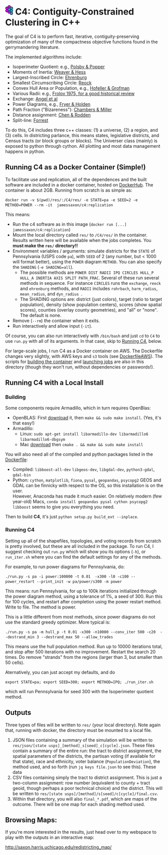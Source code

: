 # <img src="img/c4_logo.png" width=25px> C4: Contiguity-Constrained Clustering in C++

The goal of C4 is to perform fast, iterative, contiguity-preserving optimization
  of many of the compactness objective functions found in the gerrymandering literature.

The implemented algorithms include:
* Isoperimeter Quotient: e.g., [Polsby & Popper](https://digitalcommons.law.yale.edu/ylpr/vol9/iss2/6)
* Moments of Inertia: [Weaver & Hess](http://dx.doi.org/10.2307/794769)
* Largest-Inscribed Circle: [Ehrenburg](https://babel.hathitrust.org/cgi/pt?id=mdp.39015076673584;view=1up;seq=41)
* Smallest Circumscribing Circle: [Reock](http://dx.doi.org/10.2307/2109043)
* Convex Hull Area or Population, e.g., [Hofeller & Grofman](http://www.socsci.uci.edu/~bgrofman/B48-Comparing-the-Compactness.pdf)
* Various Radii: e.g., [Frolov 1975, for a good historical review](http://dx.doi.org/10.1080/00385417.1975.10640104)
* Exchange: [Angel et al](http://dx.doi.org/10.1111/j.1541-0064.2009.00304.x)
* Power Diagrams, e.g., [Fryer & Holden](http://dx.doi.org/10.1086/661511)
* Path Fraction ("Bizareness"): [Chambers & Miller](http://dx.doi.org/10.1561/100.00009022)
* Distance assignment: [Chen & Rodden](http://dx.doi.org/10.1561/100.00012033)
* Split-line: [Forrest](http://dx.doi.org/10.1177/000276426400800407)

To do this, C4 includes three c++ classes:
  (1) a universe, (2) a region, and (3) cells.
In districting parlance, this means states, legislative districts, and Census tracts (or block groups or blocks).
The Universer class (mainly) is exposed to python through cython.
All plotting and most data management happens in python.

## Running C4 as a Docker Container (Simple!)

To facilitate use and replication, all of the dependences and the built software are included in a docker container,
  hosted on [DockerHub](https://cloud.docker.com/repository/docker/jamessaxon/c4).
The container is about 2GB.
Running from scratch is as simple as:
```
docker run -v $(pwd)/res/:/C4/res/ -e STATE=pa -e SEED=2 -e METHOD=POWER --rm -it  jamessaxon/c4:replication
```

This means:
* Run the c4 software as in this image (`docker run [...] jamessaxon/c4:replication`)
* Mount the local directory called `res/` to `/C4/res/` in the container.  Results written here will be available when the jobs completes. You **must make the `res/` directory!!**
* Environment variables / arguments: simulate districts for the `STATE` of Pennsylvania (USPS code `pa`), with `SEED` of 2 (any number, but < 1000 will format better), using the `POWER` diagram `METHOD`.  You can also specify the `SHADING` (`-e SHADING=all`).
   * The possible methods are `POWER DIST RADII IPQ CIRCLES HULL_P HULL_A INERTIA AXIS SPLIT PATH_FRAC`.  Several of these run several methods in sequence.  For instance `CIRCLES` runs the `exchange`, `reock` and `ehrenburg` methods, and `RADII` includes `rohrbach`, `harm_radius`, `mean_radius`, and `dyn_radius `.
   * The SHADING options are: district (just colors), target (ratio to target population), density (show population centers), scores (show spatial scores), counties (overlay county geometries), and "all" or "none".  The default is none.
* Remove (`--rm`) the container when it exits.
* Run interactively and allow input (`-it`).

Of course, you can also run interactively with `/bin/bash` and just `cd` to `C4` to use `run.py` with all of its arguments.
In that case, skip to [Running C4](#running-c4), below.

For large-scale jobs, I run C4 as a Docker container on AWS.
The Dockerfile changes very slightly, with AWS keys and `s3` tools (see [DockerfileAWS](DockerfileAWS)).
The scripts for [building the container](docker_build.sh) and [launching jobs](aws_launch.sh) 
  are also in this directory (though they won't run, without dependencies or passwords!).

## Running C4 with a Local Install

### Building

Some components require Armadillo, which in turn requires OpenBlas:
* OpenBLAS: First [download](https://github.com/xianyi/OpenBLAS/zipball/master) it, then `make && sudo make install`.  (Yes, it's that easy!)
* Armadillo:
  * Linux: `sudo apt-get install libarmadillo-dev libarmadillo6 libarmadillo6-dbgsym`
  * Mac [download](http://arma.sourceforge.net/download.html) then `cmake . && make && sudo make install`
  
You will also need all of the compiled and python packages listed in the [Dockerfile](Dockerfile):
* Compiled: `libboost-all-dev` `libgeos-dev`, `libgdal-dev`, `python3-gdal`, `gdal-bin`
* Python: `cython`, `matplotlib`, `fiona`, `pysal`, `geopandas`, `psycopg2`
GEOS and GDAL can be finnicky with respect to the OS, so this installation is on the user.  
However, Anaconda has made it much easier.  On relatively modern (few year-old) Macs, `conda install geopandas pysal cython psycopg2 libboost` seems to give you everything you need.
  
Then to build **C4**, it's just `python setup.py build_ext --inplace`.

### Running C4

Setting up all of the shapefiles, topologies, and voting records from scratch is pretty involved, but these are all included in the package.  To run C4, I suggest checking out `run.py` which will show you its options (`-h`), or `run_iter.sh` where you can find the default settings for any of the methods.

For example, to run power diagrams for Pennsylvania, do: 
```
./run.py -s pa -i power:100000 -t 0.01  -x300 -l0 -c100 --power_restart --print_init -w pa/power/s300 -m power
```
This means: run Pennsylvania, for up to 100k iterations initialized through the power diagram method, using a tolerance of 1%, a seed of 300.  Run this for 100 cycles, and restart after completion using the power restart method.  Write to file.  The method is power.

This is a little different from most methods, since power diagrams do not use the standard greedy optimizer.  More typical is:
```
./run.py -s pa -m hull_p -t 0.01 -x300 -n10000 --conv_iter 500 -c20  --destrand_min 3 --destrand_max 50 --allow_trades
```
This means use the hull population method.  Run up to 10000 iterations total, and stop after 500 iterations with no improvement.
Restart the search 20 times.
Do remove "strands" from the regions (larger than 3, but smaller than 50 cells).

Aternatively, you can just accept my defaults, and do
```
export STATE=pa; export SEED=300; export METHOD=IPQ; ./run_iter.sh
```
which will run Pennsylvania for seed 300 with the Isoperimeter quotient method.

## Outputs

Three types of files will be written to `res/` (your local directory).
Note again that, running with docker, the directory must be mounted to a local file.
1. JSON files containing a summary of the simulation will be written to `res/json/[state usps]_[method]_s[seed]_c[cycle].json`.  These files contain a summary of the entire run: the tract to district assignment, the spatial parameters of the districts, the partisan voting (if available for that state), race and ethnicity, voter balance (`PopulationDeviation`), the method used, and so forth (run `jq keys file.json` to see this).  These data 
2. CSV files containing simply the tract to district assignment.   This is just a two-column assignment: row number (equivalent to county + tract geoid, though perhaps a poor technical choice) and the district.  This will be written to `res/[state usps]/[method]/s[seed]/c[cycle]/final.csv`. 
3. Within that directory, you will also `final_*.pdf`, which are maps of the outcome.  There will be one map for each shading method used.


## Browsing Maps:

If you're more interested in the results,
  just head over to my webspace to play with the outputs in an interactive map:

http://saxon.harris.uchicago.edu/redistricting_map/

